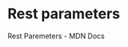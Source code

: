 # Rest parameters

<BadgeLink colorScheme='blue' badgeText='Rest parameters MDN documentation' href='https://developer.mozilla.org/en-US/docs/Web/JavaScript/Reference/Functions/rest_parameters'>Rest Paremeters - MDN Docs</BadgeLink>

